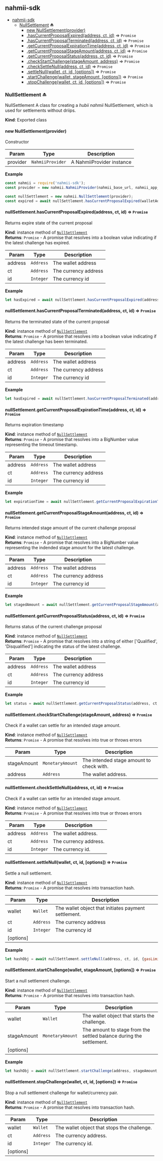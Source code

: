 <a name="module_nahmii-sdk"></a>

## nahmii-sdk

* [nahmii-sdk](#module_nahmii-sdk)
    * [NullSettlement](#exp_module_nahmii-sdk--NullSettlement) ⏏
        * [new NullSettlement(provider)](#new_module_nahmii-sdk--NullSettlement_new)
        * [.hasCurrentProposalExpired(address, ct, id)](#module_nahmii-sdk--NullSettlement+hasCurrentProposalExpired) ⇒ <code>Promise</code>
        * [.hasCurrentProposalTerminated(address, ct, id)](#module_nahmii-sdk--NullSettlement+hasCurrentProposalTerminated) ⇒ <code>Promise</code>
        * [.getCurrentProposalExpirationTime(address, ct, id)](#module_nahmii-sdk--NullSettlement+getCurrentProposalExpirationTime) ⇒ <code>Promise</code>
        * [.getCurrentProposalStageAmount(address, ct, id)](#module_nahmii-sdk--NullSettlement+getCurrentProposalStageAmount) ⇒ <code>Promise</code>
        * [.getCurrentProposalStatus(address, ct, id)](#module_nahmii-sdk--NullSettlement+getCurrentProposalStatus) ⇒ <code>Promise</code>
        * [.checkStartChallenge(stageAmount, address)](#module_nahmii-sdk--NullSettlement+checkStartChallenge) ⇒ <code>Promise</code>
        * [.checkSettleNull(address, ct, id)](#module_nahmii-sdk--NullSettlement+checkSettleNull) ⇒ <code>Promise</code>
        * [.settleNull(wallet, ct, id, [options])](#module_nahmii-sdk--NullSettlement+settleNull) ⇒ <code>Promise</code>
        * [.startChallenge(wallet, stageAmount, [options])](#module_nahmii-sdk--NullSettlement+startChallenge) ⇒ <code>Promise</code>
        * [.stopChallenge(wallet, ct, id, [options])](#module_nahmii-sdk--NullSettlement+stopChallenge) ⇒ <code>Promise</code>

<a name="exp_module_nahmii-sdk--NullSettlement"></a>

### NullSettlement ⏏
NullSettlement
A class for creating a _hubii nahmii_ NullSettlement, which is used for settlements without driips.

**Kind**: Exported class  
<a name="new_module_nahmii-sdk--NullSettlement_new"></a>

#### new NullSettlement(provider)
Constructor


| Param | Type | Description |
| --- | --- | --- |
| provider | <code>NahmiiProvider</code> | A NahmiiProvider instance |

**Example**  
```js
const nahmii = require('nahmii-sdk');
const provider = new nahmii.NahmiiProvider(nahmii_base_url, nahmii_app_id, nahmii_app_secret);

const nullSettlement = new nahmii.NullSettlement(provider);
const expired = await nullSettlement.hasCurrentProposalExpired(walletAddress, currencyAddress, currencyId);
```
<a name="module_nahmii-sdk--NullSettlement+hasCurrentProposalExpired"></a>

#### nullSettlement.hasCurrentProposalExpired(address, ct, id) ⇒ <code>Promise</code>
Returns expire state of the current proposal

**Kind**: instance method of [<code>NullSettlement</code>](#exp_module_nahmii-sdk--NullSettlement)  
**Returns**: <code>Promise</code> - A promise that resolves into a boolean value indicating if the latest challenge has expired.  

| Param | Type | Description |
| --- | --- | --- |
| address | <code>Address</code> | The wallet address |
| ct | <code>Address</code> | The currency address |
| id | <code>Integer</code> | The currency id |

**Example**  
```js
let hasExpired = await nullSettlement.hasCurrentProposalExpired(address, ct, id);
```
<a name="module_nahmii-sdk--NullSettlement+hasCurrentProposalTerminated"></a>

#### nullSettlement.hasCurrentProposalTerminated(address, ct, id) ⇒ <code>Promise</code>
Returns the terminated state of the current proposal

**Kind**: instance method of [<code>NullSettlement</code>](#exp_module_nahmii-sdk--NullSettlement)  
**Returns**: <code>Promise</code> - A promise that resolves into a boolean value indicating if the latest challenge has been terminated.  

| Param | Type | Description |
| --- | --- | --- |
| address | <code>Address</code> | The wallet address |
| ct | <code>Address</code> | The currency address |
| id | <code>Integer</code> | The currency id |

**Example**  
```js
let hasExpired = await nullSettlement.hasCurrentProposalTerminated(address, ct, id);
```
<a name="module_nahmii-sdk--NullSettlement+getCurrentProposalExpirationTime"></a>

#### nullSettlement.getCurrentProposalExpirationTime(address, ct, id) ⇒ <code>Promise</code>
Returns expiration timestamp

**Kind**: instance method of [<code>NullSettlement</code>](#exp_module_nahmii-sdk--NullSettlement)  
**Returns**: <code>Promise</code> - A promise that resolves into a BigNumber value representing the timeout timestamp.  

| Param | Type | Description |
| --- | --- | --- |
| address | <code>Address</code> | The wallet address |
| ct | <code>Address</code> | The currency address |
| id | <code>Integer</code> | The currency id |

**Example**  
```js
let expirationTime = await nullSettlement.getCurrentProposalExpirationTime(address, ct, id);
```
<a name="module_nahmii-sdk--NullSettlement+getCurrentProposalStageAmount"></a>

#### nullSettlement.getCurrentProposalStageAmount(address, ct, id) ⇒ <code>Promise</code>
Returns intended stage amount of the current challenge proposal

**Kind**: instance method of [<code>NullSettlement</code>](#exp_module_nahmii-sdk--NullSettlement)  
**Returns**: <code>Promise</code> - A promise that resolves into a BigNumber value representing the indended stage amount for the latest challenge.  

| Param | Type | Description |
| --- | --- | --- |
| address | <code>Address</code> | The wallet address |
| ct | <code>Address</code> | The currency address |
| id | <code>Integer</code> | The currency id |

**Example**  
```js
let stagedAmount = await nullSettlement.getCurrentProposalStageAmount(address, ct, id);
```
<a name="module_nahmii-sdk--NullSettlement+getCurrentProposalStatus"></a>

#### nullSettlement.getCurrentProposalStatus(address, ct, id) ⇒ <code>Promise</code>
Returns status of the current challenge proposal

**Kind**: instance method of [<code>NullSettlement</code>](#exp_module_nahmii-sdk--NullSettlement)  
**Returns**: <code>Promise</code> - A promise that resolves into a string of either ['Qualified', 'Disqualified'] indicating the status of the latest challenge.  

| Param | Type | Description |
| --- | --- | --- |
| address | <code>Address</code> | The wallet address |
| ct | <code>Address</code> | The currency address |
| id | <code>Integer</code> | The currency id |

**Example**  
```js
let status = await nullSettlement.getCurrentProposalStatus(address, ct, id);
```
<a name="module_nahmii-sdk--NullSettlement+checkStartChallenge"></a>

#### nullSettlement.checkStartChallenge(stageAmount, address) ⇒ <code>Promise</code>
Check if a wallet can settle for an intended stage amount.

**Kind**: instance method of [<code>NullSettlement</code>](#exp_module_nahmii-sdk--NullSettlement)  
**Returns**: <code>Promise</code> - A promise that resolves into true or throws errors  

| Param | Type | Description |
| --- | --- | --- |
| stageAmount | <code>MonetaryAmount</code> | The intended stage amount to check with. |
| address | <code>Address</code> | The wallet address. |

<a name="module_nahmii-sdk--NullSettlement+checkSettleNull"></a>

#### nullSettlement.checkSettleNull(address, ct, id) ⇒ <code>Promise</code>
Check if a wallet can settle for an intended stage amount.

**Kind**: instance method of [<code>NullSettlement</code>](#exp_module_nahmii-sdk--NullSettlement)  
**Returns**: <code>Promise</code> - A promise that resolves into true or throws errors  

| Param | Type | Description |
| --- | --- | --- |
| address | <code>Address</code> | The wallet address. |
| ct | <code>Address</code> | The currency address. |
| id | <code>Integer</code> | The currency id. |

<a name="module_nahmii-sdk--NullSettlement+settleNull"></a>

#### nullSettlement.settleNull(wallet, ct, id, [options]) ⇒ <code>Promise</code>
Settle a null settlement.

**Kind**: instance method of [<code>NullSettlement</code>](#exp_module_nahmii-sdk--NullSettlement)  
**Returns**: <code>Promise</code> - A promise that resolves into transaction hash.  

| Param | Type | Description |
| --- | --- | --- |
| wallet | <code>Wallet</code> | The wallet object that initiates payment settlement. |
| ct | <code>Address</code> | The currency address |
| id | <code>Integer</code> | The currency id |
| [options] |  |  |

**Example**  
```js
let hashObj = await nullSettlement.settleNull(address, ct, id, {gasLimit: 200000});
```
<a name="module_nahmii-sdk--NullSettlement+startChallenge"></a>

#### nullSettlement.startChallenge(wallet, stageAmount, [options]) ⇒ <code>Promise</code>
Start a null settlement challenge.

**Kind**: instance method of [<code>NullSettlement</code>](#exp_module_nahmii-sdk--NullSettlement)  
**Returns**: <code>Promise</code> - A promise that resolves into transaction hash.  

| Param | Type | Description |
| --- | --- | --- |
| wallet | <code>Wallet</code> | The wallet object that starts the challenge. |
| stageAmount | <code>MonetaryAmount</code> | The amount to stage from the settled balance during the settlement. |
| [options] |  |  |

**Example**  
```js
let hashObj = await nullSettlement.startChallenge(address, stageAmount, {gasLimit: 200000});
```
<a name="module_nahmii-sdk--NullSettlement+stopChallenge"></a>

#### nullSettlement.stopChallenge(wallet, ct, id, [options]) ⇒ <code>Promise</code>
Stop a null settlement challenge for wallet/currency pair.

**Kind**: instance method of [<code>NullSettlement</code>](#exp_module_nahmii-sdk--NullSettlement)  
**Returns**: <code>Promise</code> - A promise that resolves into transaction hash.  

| Param | Type | Description |
| --- | --- | --- |
| wallet | <code>Wallet</code> | The wallet object that stops the challenge. |
| ct | <code>Address</code> | The currency address. |
| id | <code>Integer</code> | The currency id. |
| [options] |  |  |

